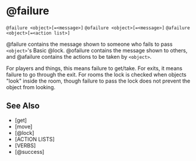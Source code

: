 # @failure
`@failure <object>[=<message>]`
`@ofailure <object>[=<message>]`
`@afailure <object>[=<action list>]`

@failure contains the message shown to someone who fails to pass `<object>`'s Basic @lock. @ofailure contains the message shown to others, and @afailure contains the actions to be taken by `<object>`.

For players and things, this means failure to get/take. For exits, it means failure to go through the exit. For rooms the lock is checked when objects "look" inside the room, though failure to pass the lock does not prevent the object from looking.


## See Also
- [get]
- [move]
- [@lock]
- [ACTION LISTS]
- [VERBS]
- [@success]

